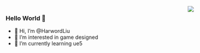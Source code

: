 <img align="right" src="https://github-readme-stats.vercel.app/api?username=harwordliu&show_icons=true&icon_color=CE1D2D&text_color=718096&bg_color=00000000&hide_title=true&hide_border=true" />

### Hello World 👋

- 👋 Hi, I’m @HarwordLiu
- 👀 I’m interested in game designed
- 🌱 I’m currently learning ue5

<!---
HarwordLiu/HarwordLiu is a ✨ special ✨ repository because its `README.md` (this file) appears on your GitHub profile.
You can click the Preview link to take a look at your changes.
--->
